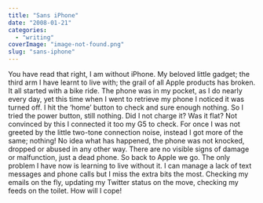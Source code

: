 ```yaml
---
title: "Sans iPhone"
date: "2008-01-21"
categories: 
  - "writing"
coverImage: "image-not-found.png"
slug: "sans-iphone"
---
```


You have read that right, I am without iPhone. My beloved little gadget; the third arm I have learnt to live with; the grail of all Apple products has broken. It all started with a bike ride. The phone was in my pocket, as I do nearly every day, yet this time when I went to retrieve my phone I noticed it was turned off. I hit the ‘home’ button to check and sure enough nothing. So I tried the power button, still nothing. Did I not charge it? Was it flat? Not convinced by this I connected it too my G5 to check. For once I was not greeted by the little two-tone connection noise, instead I got more of the same; nothing! No idea what has happened, the phone was not knocked, dropped or abused in any other way. There are no visible signs of damage or malfunction, just a dead phone. So back to Apple we go. The only problem I have now is learning to live without it. I can manage a lack of text messages and phone calls but I miss the extra bits the most. Checking my emails on the fly, updating my Twitter status on the move, checking my feeds on the toilet. How will I cope!
